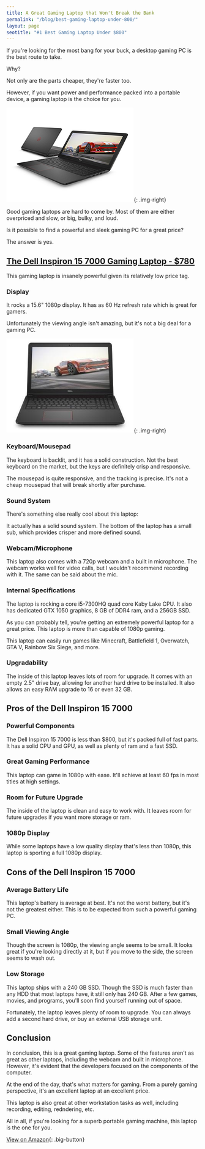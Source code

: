 ```yaml
---
title: A Great Gaming Laptop that Won't Break the Bank
permalink: "/blog/best-gaming-laptop-under-800/"
layout: page
seotitle: "#1 Best Gaming Laptop Under $800"
---
```


If you're looking for the most bang for your buck, a desktop gaming PC is the best route to take.

Why? 

Not only are the parts cheaper, they're faster too. 

However, if you want power and performance packed into a portable device, a gaming laptop is the choice for you. 

![Inspiron 15](/img/gaming-laptop/inspiron-15.jpg){: .img-right}

Good gaming laptops are hard to come by. Most of them are either overpriced and slow, or big, bulky, and loud.

Is it possible to find a powerful and sleek gaming PC for a great price? 

The answer is yes.

## [The Dell Inspiron 15 7000 Gaming Laptop - $780](http://amzn.to/2vFtMkF)

This gaming laptop is insanely powerful given its relatively low price tag. 

### Display

It rocks a 15.6" 1080p display. It has as 60 Hz refresh rate which is great for gamers. 

Unfortunately the viewing angle isn't amazing, but it's not a big deal for a gaming PC.

![Dell Inspiron 15-7000](/img/gaming-laptop/dell-inspiron-15-7000.jpg){: .img-right}

### Keyboard/Mousepad 

The keyboard is backlit, and it has a solid construction. Not the best keyboard on the market, but the keys are definitely crisp and responsive.

The mousepad is quite responsive, and the tracking is precise. It's not a cheap mousepad that will break shortly after purchase.

### Sound System

There's something else really cool about this laptop:

It actually has a solid sound system. The bottom of the laptop has a small sub, which provides crisper and more defined sound. 

### Webcam/Microphone

This laptop also comes with a 720p webcam and a built in microphone. The webcam works well for video calls, but I wouldn't recommend recording with it. The same can be said about the mic. 

### Internal Specifications

The laptop is rocking a core i5-7300HQ quad core Kaby Lake CPU. It also has dedicated GTX 1050 graphics, 8 GB of DDR4 ram, and a 256GB SSD. 

As you can probably tell, you're getting an extremely powerful laptop for a great price. This laptop is more than capable of 1080p gaming.  

This laptop can easily run games like Minecraft, Battlefield 1, Overwatch, GTA V, Rainbow Six Siege, and more. 

### Upgradability

The inside of this laptop leaves lots of room for upgrade. It comes with an empty 2.5" drive bay, allowing for another hard drive to be installed. It also allows an easy RAM upgrade to 16 or even 32 GB.

## Pros of the Dell Inspiron 15 7000

### Powerful Components 

The Dell Inspiron 15 7000 is less than $800, but it's packed full of fast parts. It has a solid CPU and GPU, as well as plenty of ram and a fast SSD. 

### Great Gaming Performance 

This laptop can game in 1080p with ease. It'll achieve at least 60 fps in most titles at high settings. 

### Room for Future Upgrade

The inside of the laptop is clean and easy to work with. It leaves room for future upgrades if you want more storage or ram. 

### 1080p Display

While some laptops have a low quality display that's less than 1080p, this laptop is sporting a full 1080p display. 

## Cons of the Dell Inspiron 15 7000 

### Average Battery Life

This laptop's battery is average at best. It's not the worst battery, but it's not the greatest either. This is to be expected from such a powerful gaming PC. 

### Small Viewing Angle 

Though the screen is 1080p, the viewing angle seems to be small. It looks great if you're looking directly at it, but if you move to the side, the screen seems to wash out. 

### Low Storage 

This laptop ships with a 240 GB SSD. Though the SSD is much faster than any HDD that most laptops have, it still only has 240 GB. After a few games, movies, and programs, you'll soon find yourself running out of space. 

Fortunately, the laptop leaves plenty of room to upgrade. You can always add a second hard drive, or buy an external USB storage unit. 

## Conclusion 

In conclusion, this is a great gaming laptop. Some of the features aren't as great as other laptops, including the webcam and built in microphone. However, it's evident that the developers focused on the components of the computer. 

At the end of the day, that's what matters for gaming. From a purely gaming perspective, it's an excellent laptop at an excellent price. 

This laptop is also great at other workstation tasks as well, including recording, editing, redndering, etc. 

All in all, if you're looking for a superb portable gaming machine, this laptop is the one for you. 

[View on Amazon](http://amzn.to/2vFtMkF){: .big-button}


